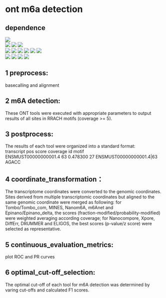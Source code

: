 # ont m6a detection
## dependence
![](https://img.shields.io/badge/software%2Fpackage-version-blue)  
![](https://img.shields.io/badge/Guppy-v5.0.7-green)
![](https://img.shields.io/badge/Minimap2-v2.17-green)
![](https://img.shields.io/badge/samtools-v1.6-green)  
![](https://img.shields.io/badge/Tombo-v1.5.1-orange)
![](https://img.shields.io/badge/MINES-v0.0-orange)
![](https://img.shields.io/badge/Nanom6A-v2.0-orange)
![](https://img.shields.io/badge/m6Anet-v1.0-orange)
![](https://img.shields.io/badge/Nanocompore-v1.0.0-orange)
![](https://img.shields.io/badge/Xpore-v2.0-orange)  
![](https://img.shields.io/badge/DiffErr-v0.2-green)
![](https://img.shields.io/badge/DRUMMER-v0.0-green)
![](https://img.shields.io/badge/ELIGOS-v2.0.1-green)
![](https://img.shields.io/badge/Epinano-v1.2.0-green)  

## 1 preprocess:
basecalling and alignment

## 2 m6A detection:
These ONT tools were executed with appropriate parameters to output results of all sites in RRACH motifs (coverage >= 5).

## 3 postprocess:
The results of each tool were organized into a standard format:  
transcript pos score coverage id motif  
ENSMUST00000000001.4	63	0.478300	27	ENSMUST00000000001.4|63	AGACC

## 4 coordinate_transformation：
The transcriptome coordinates were converted to the genomic coordinates. Sites derived from multiple transcriptomic coordinates but aligned to the same genomic coordinate were merged as following: for Tombo/Tombo_com, MINES, Nanom6A, m6Anet and Epinano/Epinano_delta, the scores (fraction-modified/probability-modified) were weighted averaging according coverage; for Nanocompore, Xpore, DiffErr, DRUMMER and ELIGOS, the best scores (p-value/z score) were selected as representative.

## 5 continuous_evaluation_metrics:
plot ROC and PR curves

## 6 optimal_cut-off_selection:
The optimal cut-off of each tool for m6A detection was determined by varing cut-offs and calculated F1 scores.
